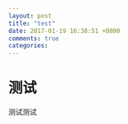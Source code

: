 ```yaml
---
layout: post
title: "test"
date: 2017-01-19 16:38:51 +0800
comments: true
categories: 
---
```

# 测试
测试测试
